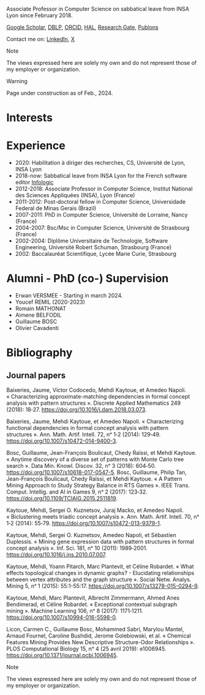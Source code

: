 
Associate Professor in Computer Science on sabbatical leave from INSA Lyon since February 2018.


[Google Scholar](https://scholar.google.com/citations?user=TXvlWggAAAAJ&hl=fr), [DBLP](https://dblp.org/pid/00/6831.html), [ORCID](https://orcid.org/0000-0002-1569-5242), [HAL](https://cv.hal.science/mehdi-kaytoue), [Research Gate](https://www.researchgate.net/profile/Mehdi-Kaytoue), [Publons](https://www.webofscience.com/wos/author/record/AAI-6146-2020)

Contact me on: [LinkedIn](https://www.linkedin.com/in/mehdikaytoue/), [X](https://twitter.com/MehdiKaytoue)

> [!NOTE]
> The views expressed here are solely my own and do not represent those of my employer or organization.

> [!WARNING]
> Page under construction as of Feb., 2024.

# Interests

# Experience

- 2020: Habilitation à diriger des recherches, CS, Université de Lyon, INSA Lyon
- 2018-now: Sabbatical leave from INSA Lyon for the French software editor [Infologic](https://infologic-copilote.fr)
- 2012-2018: Associate Professor in Computer Science, Institut National des Sciences Appliquées (INSA), Lyon (France)
- 2011-2012: Post-doctoral fellow in Computer Science, Universidade Federal de Minas Gerais (Brazil)
- 2007-2011: PhD in Computer Science, Université de Lorraine, Nancy (France)
- 2004-2007: Bsc/Msc in Computer Science, Université de Strasbourg (France)
- 2002-2004: Diplôme Universitaire de Technologie, Software Engineering, Université Robert Schuman, Strasbourg (France)
- 2002: Baccalauréat Scientifique, Lycée Marie Curie, Strasbourg

# Alumni - PhD (co-) Supervision

- Erwan VERSMEE - Starting in march 2024. 
- Youcef REMIL (2020-2023)
- Romain MATHONAT 
- Aimene BELFODIL
- Guillaume BOSC
- Olivier Cavadenti

# Bibliography

## Journal papers

Baixeries, Jaume, Víctor Codocedo, Mehdi Kaytoue, et Amedeo Napoli. « Characterizing approximate-matching dependencies in formal concept analysis with pattern structures ». Discrete Applied Mathematics 249 (2018): 18‑27. https://doi.org/10.1016/j.dam.2018.03.073.

Baixeries, Jaume, Mehdi Kaytoue, et Amedeo Napoli. « Characterizing functional dependencies in formal concept analysis with pattern structures ». Ann. Math. Artif. Intell. 72, nᵒ 1‑2 (2014): 129‑49. https://doi.org/10.1007/s10472-014-9400-3.

Bosc, Guillaume, Jean-François Boulicaut, Chedy Raïssi, et Mehdi Kaytoue. « Anytime discovery of a diverse set of patterns with Monte Carlo tree search ». Data Min. Knowl. Discov. 32, nᵒ 3 (2018): 604‑50. https://doi.org/10.1007/s10618-017-0547-5.
Bosc, Guillaume, Philip Tan, Jean-François Boulicaut, Chedy Raïssi, et Mehdi Kaytoue. « A Pattern Mining Approach to Study Strategy Balance in RTS Games ». IEEE Trans. Comput. Intellig. and AI in Games 9, nᵒ 2 (2017): 123‑32. https://doi.org/10.1109/TCIAIG.2015.2511819.

Kaytoue, Mehdi, Sergei O. Kuznetsov, Juraj Macko, et Amedeo Napoli. « Biclustering meets triadic concept analysis ». Ann. Math. Artif. Intell. 70, nᵒ 1‑2 (2014): 55‑79. https://doi.org/10.1007/s10472-013-9379-1.

Kaytoue, Mehdi, Sergei O. Kuznetsov, Amedeo Napoli, et Sébastien Duplessis. « Mining gene expression data with pattern structures in formal concept analysis ». Inf. Sci. 181, nᵒ 10 (2011): 1989‑2001. https://doi.org/10.1016/j.ins.2010.07.007.

Kaytoue, Mehdi, Yoann Pitarch, Marc Plantevit, et Céline Robardet. « What effects topological changes in dynamic graphs? - Elucidating relationships between vertex attributes and the graph structure ». Social Netw. Analys. Mining 5, nᵒ 1 (2015): 55:1-55:17. https://doi.org/10.1007/s13278-015-0294-9.

Kaytoue, Mehdi, Marc Plantevit, Albrecht Zimmermann, Ahmed Anes Bendimerad, et Céline Robardet. « Exceptional contextual subgraph mining ». Machine Learning 106, nᵒ 8 (2017): 1171‑1211. https://doi.org/10.1007/s10994-016-5598-0.

Licon, Carmen C., Guillaume Bosc, Mohammed Sabri, Marylou Mantel, Arnaud Fournel, Caroline Bushdid, Jerome Golebiowski, et al. « Chemical Features Mining Provides New Descriptive Structure-Odor Relationships ». PLOS Computational Biology 15, nᵒ 4 (25 avril 2019): e1006945. https://doi.org/10.1371/journal.pcbi.1006945.







> [!NOTE]
> The views expressed here are solely my own and do not represent those of my employer or organization.